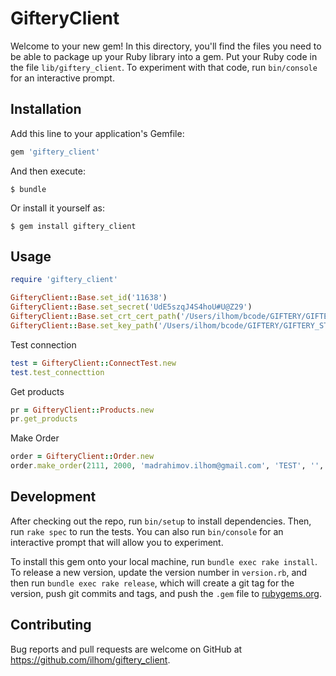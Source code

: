# GifteryClient

Welcome to your new gem! In this directory, you'll find the files you need to be able to package up your Ruby library into a gem. Put your Ruby code in the file `lib/giftery_client`. To experiment with that code, run `bin/console` for an interactive prompt.


## Installation

Add this line to your application's Gemfile:

```ruby
gem 'giftery_client'
```

And then execute:

    $ bundle

Or install it yourself as:

    $ gem install giftery_client

## Usage

```ruby
require 'giftery_client'

GifteryClient::Base.set_id('11638')
GifteryClient::Base.set_secret('UdE5szqJ4S4hoU#U@Z29')
GifteryClient::Base.set_crt_cert_path('/Users/ilhom/bcode/GIFTERY/GIFTERY_STAGE_11638.crt')
GifteryClient::Base.set_key_path('/Users/ilhom/bcode/GIFTERY/GIFTERY_STAGE_11638.key')
```

Test connection
```ruby
test = GifteryClient::ConnectTest.new
test.test_connecttion
```


Get products
```ruby
pr = GifteryClient::Products.new
pr.get_products
```

Make Order
```ruby
order = GifteryClient::Order.new
order.make_order(2111, 2000, 'madrahimov.ilhom@gmail.com', 'TEST', '', '', 'code: bant', 'test comment', '1')
```


## Development

After checking out the repo, run `bin/setup` to install dependencies. Then, run `rake spec` to run the tests. You can also run `bin/console` for an interactive prompt that will allow you to experiment.

To install this gem onto your local machine, run `bundle exec rake install`. To release a new version, update the version number in `version.rb`, and then run `bundle exec rake release`, which will create a git tag for the version, push git commits and tags, and push the `.gem` file to [rubygems.org](https://rubygems.org).

## Contributing

Bug reports and pull requests are welcome on GitHub at https://github.com/ilhom/giftery_client.

